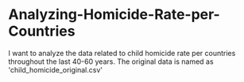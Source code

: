 # Analyzing-Homicide-Rate-per-Countries

I want to analyze the data related to child homicide rate per countries throughout the last 40-60 years. The original data is named as 'child_homicide_original.csv'
